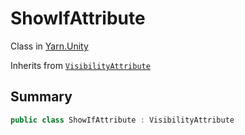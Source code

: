 # ShowIfAttribute

Class in [Yarn.Unity](/docs/api/csharp/yarn.unity.md)

Inherits from [`VisibilityAttribute`](/docs/api/csharp/yarn.unity.visibilityattribute.md)

## Summary



```csharp
public class ShowIfAttribute : VisibilityAttribute
```

